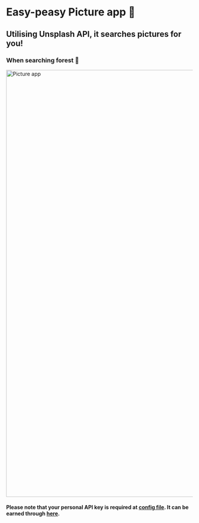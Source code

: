 # Easy-peasy Picture app 🌉

## Utilising Unsplash API, it searches pictures for you! 

### When searching forest 🌿
<img width="1151" alt="Picture app" src="https://user-images.githubusercontent.com/65207835/108723097-3b2fc600-7567-11eb-9ed9-53643fbc7619.png">

#### Please note that your personal API key is required at <a href="https://github.com/minjae-mj/react-with-redux-apps/blob/main/pictures/src/api/unsplash.js">config file</a>. It can be earned through <a href="https://unsplash.com/documentation#registering-your-application">here</a>.
